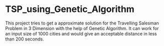 # TSP_using_Genetic_Algorithm
This project tries to get a approximate solution for the Travelling Salesman Problem in 3 Dimension with the help of Genetic Algorithm. It can work for an input size of 1000 cities and would give an acceptable distance in less than 200 seconds.
